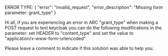 ERROR TYPE: { "error": "invalid_request", "error_description": "Missing form parameter: grant_type" }

Hi all, if you are experiencing an error in ARC "grant_type" when making a POST request to test keycloak you can do the following modifications in the parameter: set HEADER to "content_type" and set the value to "application/x-www-form-urlencoded"

Please leave a comment to indicate if this solution was able to help you.
